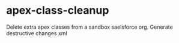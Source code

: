 # apex-class-cleanup
Delete extra apex classes from a sandbox saelsforce org.  Generate destructive changes xml
